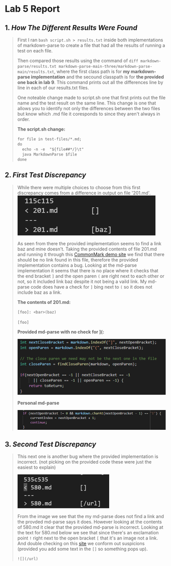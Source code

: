 # **Lab 5 Report**
## 1. *How The Different Results Were Found*
>
> First I ran `bash script.sh > results.txt` inside both implementations of markdown-parse to create a file that had all the results of running a test on each file. 
> 
> Then compared those results using the command of `diff markdown-parse/results.txt markdown-parse-main-three/markdown-parse-main/results.txt`, where the first class path is for **my markdown-parse implementation** and the secound classpath is for **the provided one back in lab 9**. This command prints out all the differences line by line in each of our results.txt files. 
>
> One noteable change made to script.sh one that first prints out the file name and the test result on the same line. This change is one that allows you to identify not only the differences between the two files but know which .md file it coresponds to since they aren't always in order. 
>
> **The script.sh change:**
> ```
> for file in test-files/*.md;
> do
>   echo -n -e  "${file##*/}\t"
>   java MarkdownParse $file
> done
> ```

## 2. *First Test Discrepancy*
>  While there were multiple choices to choose from this first discrepancy comes from a difference in output on file '201.md'. 
> ![image-of-diff](https://github.com/quistian241/cse15l-lab-reports/blob/main/lab_5_images/Lab5_2.png?raw=true)
>
> As seen from there the provided implementation seems to find a link baz and mine doesn't. Taking the provided contents of file 201.md and running it through this   [CommonMark demo site](https://spec.commonmark.org/dingus/) we find that there should be no link found in this file, therefore the provided implementation contains a bug. Looking at the md-parse implementation it seems that there is no place where it checks that the end bracket `]` and the open paren `(` are right next to each other or not, so it included link baz despite it not being a vaild link. My md-parse code does have a check for `]` bing next to `(` so it does not include baz as a link. 
>
> **The contents of 201.md:** 
>```
>[foo]: <bar>(baz)
>
>[foo]
>```
> **Provided md-parse with no check for ](:**
> 
> ![the-image-baka](https://github.com/quistian241/cse15l-lab-reports/blob/main/lab_5_images/Lab5_3.png?raw=true)
>
> **Personal md-parse**
> 
> ![personal-flex?](https://github.com/quistian241/cse15l-lab-reports/blob/main/lab_5_images/Lab5_4.png?raw=true)
>

## 3. *Second Test Discrepancy*
> This next one is another bug where the provided implementation is incorrect. (not picking on the provided code these were just the easiest to explain)
> 
> ![image-of-diff-two](https://github.com/quistian241/cse15l-lab-reports/blob/main/lab_5_images/Lab5_5.png?raw=true)
>
> From the image we see that the my md-parse does not find a link and the provded md-parse says it does. However looking at the contents of 580.md it clear that the provided md-parse is incorrect. Looking at the text for 580.md below we see that since there's an exclamation point `!` right next to the open bracket `[` that it's an image not a link. And double checking on this [site](https://spec.commonmark.org/dingus/) we conform out suspicions (provided you add some text in the `[]` so something pops up). 
> ```
> ![](/url)
>
> ```